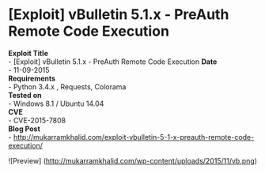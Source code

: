 # [Exploit] vBulletin 5.1.x - PreAuth Remote Code Execution

**Exploit Title**  
    - [Exploit] vBulletin 5.1.x - PreAuth Remote Code Execution 
**Date**  
    - 11-09-2015  
**Requirements**  
    - Python 3.4.x , Requests, Colorama  
**Tested on**  
    - Windows 8.1 / Ubuntu 14.04  
**CVE**  
    - CVE-2015-7808  
**Blog Post**  
    - http://mukarramkhalid.com/exploit-vbulletin-5-1-x-preauth-remote-code-execution/    

  
![Preview]
(http://mukarramkhalid.com/wp-content/uploads/2015/11/vb.png)

